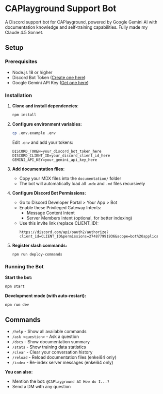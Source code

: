 # CAPlayground Support Bot

A Discord support bot for CAPlayground, powered by Google Gemini AI with documentation knowledge and self-training capabilities. Fully made my Claude 4.5 Sonnet.

## Setup

### Prerequisites

- Node.js 18 or higher
- Discord Bot Token ([Create one here](https://discord.com/developers/applications))
- Google Gemini API Key ([Get one here](https://makersuite.google.com/app/apikey))

### Installation

1. **Clone and install dependencies:**
   ```bash
   npm install
   ```

2. **Configure environment variables:**
   ```bash
   cp .env.example .env
   ```
   
   Edit `.env` and add your tokens:
   ```env
   DISCORD_TOKEN=your_discord_bot_token_here
   DISCORD_CLIENT_ID=your_discord_client_id_here
   GEMINI_API_KEY=your_gemini_api_key_here
   ```

3. **Add documentation files:**
   - Copy your MDX files into the `documentation/` folder
   - The bot will automatically load all `.mdx` and `.md` files recursively

4. **Configure Discord Bot Permissions:**
   - Go to Discord Developer Portal > Your App > Bot
   - Enable these Privileged Gateway Intents:
     - Message Content Intent
     - Server Members Intent (optional, for better indexing)
   - Use this invite link (replace CLIENT_ID):
     ```
     https://discord.com/api/oauth2/authorize?client_id=CLIENT_ID&permissions=274877991936&scope=bot%20applications.commands
     ```

5. **Register slash commands:**
   ```bash
   npm run deploy-commands
   ```

### Running the Bot

**Start the bot:**
```bash
npm start
```

**Development mode (with auto-restart):**
```bash
npm run dev
```

## Commands

- `/help` - Show all available commands
- `/ask <question>` - Ask a question
- `/docs` - Show documentation summary
- `/stats` - Show training data statistics
- `/clear` - Clear your conversation history
- `/reload` - Reload documentation files (enkei64 only)
- `/index` - Re-index server messages (enkei64 only)

**You can also:**
- Mention the bot: `@CAPlayground AI How do I...?`
- Send a DM with any question
